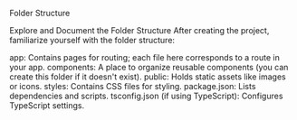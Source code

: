 
Folder Structure

 Explore and Document the Folder Structure
After creating the project, familiarize yourself with the folder structure:

app: Contains pages for routing; each file here corresponds to a route in your app.
components: A place to organize reusable components (you can create this folder if it doesn't exist).
public: Holds static assets like images or icons.
styles: Contains CSS files for styling.
package.json: Lists dependencies and scripts.
tsconfig.json (if using TypeScript): Configures TypeScript settings.

